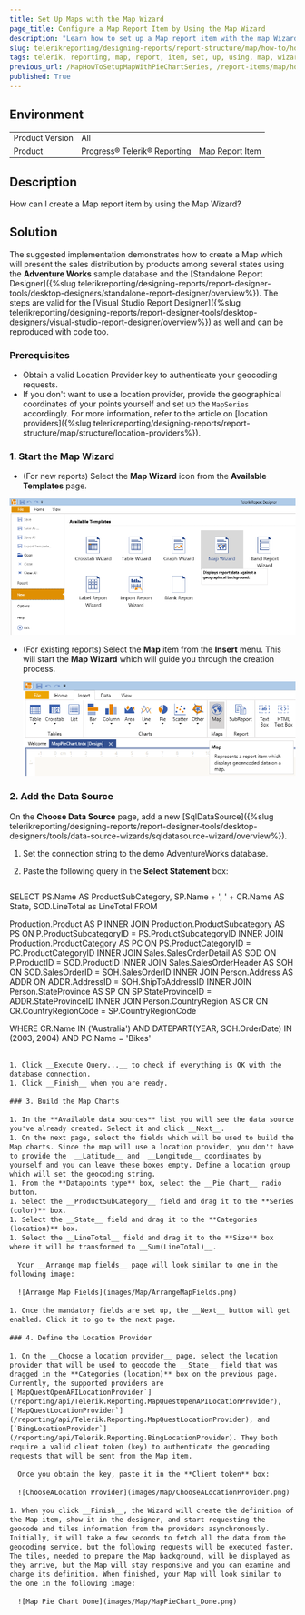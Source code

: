 ```yaml
---
title: Set Up Maps with the Map Wizard
page_title: Configure a Map Report Item by Using the Map Wizard 
description: "Learn how to set up a Map report item with the map Wizard when using Telerik Reporting."
slug: telerikreporting/designing-reports/report-structure/map/how-to/how-to-setup-a-map-using-the-map-wizard
tags: telerik, reporting, map, report, item, set, up, using, map, wizard
previous_url: /MapHowToSetupMapWithPieChartSeries, /report-items/map/how-to/how-to-setup-a-map-using-the-map-wizard
published: True
---
```


## Environment

<table>
	<tbody>
		<tr>
			<td>Product Version</td>
			<td>All</td>
		</tr>
		<tr>
			<td>Product</td>
			<td>Progress® Telerik® Reporting</td>
			<td>Map Report Item</td>
		</tr>
	</tbody>
</table>

## Description

How can I create a Map report item by using the Map Wizard?

## Solution

The suggested implementation demonstrates how to create a Map which will present the sales distribution by products among several states using the __Adventure Works__ sample database and the [Standalone Report Designer]({%slug telerikreporting/designing-reports/report-designer-tools/desktop-designers/standalone-report-designer/overview%}). The steps are valid for the [Visual Studio Report Designer]({%slug telerikreporting/designing-reports/report-designer-tools/desktop-designers/visual-studio-report-designer/overview%}) as well and can be reproduced with code too.

### Prerequisites 

* Obtain a valid Location Provider key to authenticate your geocoding requests. 
* If you don't want to use a location provider, provide the geographical coordinates of your points yourself and set up the `MapSeries` accordingly. For more information, refer to the article on [location providers]({%slug telerikreporting/designing-reports/report-structure/map/structure/location-providers%}).

### 1. Start the Map Wizard 

+ (For new reports) Select the __Map Wizard__ icon from the __Available Templates__ page. 

 ![Item Template Map Wizard](images/Map/ItemTemplate_MapWizard.png)

+ (For existing reports) Select the __Map__ item from the __Insert__ menu. This will start the __Map Wizard__ which will guide you through the creation process. 

  ![Insert Menu Select Map](images/Map/InsertMenu_SelectMap.png)

### 2. Add the Data Source

On the __Choose Data Source__ page, add a new [SqlDataSource]({%slug telerikreporting/designing-reports/report-designer-tools/desktop-designers/tools/data-source-wizards/sqldatasource-wizard/overview%}). 

1. Set the connection string to the demo AdventureWorks database.
1. Paste the following query in the **Select Statement** box: 
    
    ````sql
SELECT
PS.Name AS ProductSubCategory,
SP.Name + ', ' + CR.Name AS State,
SOD.LineTotal as LineTotal
FROM

Production.Product AS P
INNER JOIN Production.ProductSubcategory AS PS ON P.ProductSubcategoryID = PS.ProductSubcategoryID
INNER JOIN Production.ProductCategory AS PC ON PS.ProductCategoryID = PC.ProductCategoryID
INNER JOIN Sales.SalesOrderDetail AS SOD ON P.ProductID = SOD.ProductID
INNER JOIN Sales.SalesOrderHeader AS SOH ON SOD.SalesOrderID = SOH.SalesOrderID
INNER JOIN Person.Address AS ADDR ON ADDR.AddressID = SOH.ShipToAddressID
INNER JOIN Person.StateProvince AS SP ON SP.StateProvinceID = ADDR.StateProvinceID
INNER JOIN Person.CountryRegion AS CR ON CR.CountryRegionCode = SP.CountryRegionCode

WHERE
CR.Name IN ('Australia')
AND DATEPART(YEAR, SOH.OrderDate) IN (2003, 2004)
AND PC.Name = 'Bikes'
````

1. Click __Execute Query...__ to check if everything is OK with the database connection. 
1. Click __Finish__ when you are ready. 

### 3. Build the Map Charts 

1. In the **Available data sources** list you will see the data source you've already created. Select it and click __Next__. 
1. On the next page, select the fields which will be used to build the Map charts. Since the map will use a location provider, you don't have to provide the  __Latitude__ and  __Longitude__ coordinates by yourself and you can leave these boxes empty. Define a location group which will set the geocoding string. 
1. From the **Datapoints type** box, select the __Pie Chart__ radio button. 
1. Select the __ProductSubCategory__ field and drag it to the **Series (color)** box. 
1. Select the __State__ field and drag it to the **Categories (location)** box. 
1. Select the __LineTotal__ field and drag it to the **Size** box where it will be transformed to __Sum(LineTotal)__.

  Your __Arrange map fields__ page will look similar to one in the following image: 

  ![Arrange Map Fields](images/Map/ArrangeMapFields.png) 
  
1. Once the mandatory fields are set up, the __Next__ button will get enabled. Click it to go to the next page. 

### 4. Define the Location Provider 

1. On the __Choose a location provider__ page, select the location provider that will be used to geocode the __State__ field that was dragged in the **Categories (location)** box on the previous page. Currently, the supported providers are [`MapQuestOpenAPILocationProvider`](/reporting/api/Telerik.Reporting.MapQuestOpenAPILocationProvider), [`MapQuestLocationProvider`](/reporting/api/Telerik.Reporting.MapQuestLocationProvider), and [`BingLocationProvider`](/reporting/api/Telerik.Reporting.BingLocationProvider). They both require a valid client token (key) to authenticate the geocoding requests that will be sent from the Map item. 

  Once you obtain the key, paste it in the **Client token** box: 

  ![ChooseALocation Provider](images/Map/ChooseALocationProvider.png)

1. When you click __Finish__, the Wizard will create the definition of the Map item, show it in the designer, and start requesting the geocode and tiles information from the providers asynchronously. Initially, it will take a few seconds to fetch all the data from the geocoding service, but the following requests will be executed faster. The tiles, needed to prepare the Map background, will be displayed as they arrive, but the Map will stay responsive and you can examine and change its definition. When finished, your Map will look similar to the one in the following image: 

  ![Map Pie Chart Done](images/Map/MapPieChart_Done.png)



